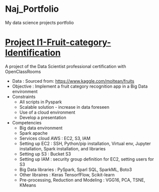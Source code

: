 # Naj_Portfolio
My data science projects portfolio

# [Project I1-Fruit-category-Identification](https://github.com/Najtrg18/I1-Fruit-Category-Identification)
A project of the Data Scientist professional certification with OpenClassRooms
- Data : Sourced from: https://www.kaggle.com/moltean/fruits
- Objective : Implement a fruit category recognition app in a Big Data environment
- Constraints
    - All scripts in Pyspark
    - Scalable solution - increase in data foreseen
    - Use of a cloud environment
    - Develop a presentation
- Competencies
    - Big data environment 
    - Spark apache
    - Services cloud AWS : EC2, S3, IAM
    - Setting up EC2 : SSH, Python/pip installation, Virtual env, Jupyter installation, Spark installation, and libraries
    - Setting up S3 : Bucket S3
    - Setting up IAM : security group definition for EC2, setting users for S3
    - Big Data libraries : PySpark, Sparl SQL, SparkML, Boto3
    - Other libraires : Keras TensorfFlow, Scikit-learn
    - Pre-processing, Reduction and Modeling : VGG16, PCA, TSNE, KMeans
